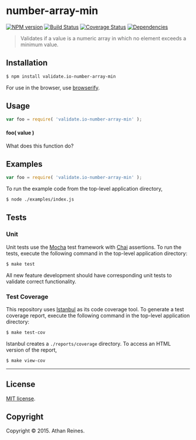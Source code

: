 number-array-min
===
[![NPM version][npm-image]][npm-url] [![Build Status][travis-image]][travis-url] [![Coverage Status][coveralls-image]][coveralls-url] [![Dependencies][dependencies-image]][dependencies-url]

> Validates if a value is a numeric array in which no element exceeds a minimum value.


## Installation

``` bash
$ npm install validate.io-number-array-min
```

For use in the browser, use [browserify](https://github.com/substack/node-browserify).


## Usage

``` javascript
var foo = require( 'validate.io-number-array-min' );
```

#### foo( value )

What does this function do?


## Examples

``` javascript
var foo = require( 'validate.io-number-array-min' );
```

To run the example code from the top-level application directory,

``` bash
$ node ./examples/index.js
```


## Tests

### Unit

Unit tests use the [Mocha](http://mochajs.org) test framework with [Chai](http://chaijs.com) assertions. To run the tests, execute the following command in the top-level application directory:

``` bash
$ make test
```

All new feature development should have corresponding unit tests to validate correct functionality.


### Test Coverage

This repository uses [Istanbul](https://github.com/gotwarlost/istanbul) as its code coverage tool. To generate a test coverage report, execute the following command in the top-level application directory:

``` bash
$ make test-cov
```

Istanbul creates a `./reports/coverage` directory. To access an HTML version of the report,

``` bash
$ make view-cov
```


---
## License

[MIT license](http://opensource.org/licenses/MIT). 


## Copyright

Copyright &copy; 2015. Athan Reines.


[npm-image]: http://img.shields.io/npm/v/validate.io-number-array-min.svg
[npm-url]: https://npmjs.org/package/validate.io-number-array-min

[travis-image]: http://img.shields.io/travis/validate-io/number-array-min/master.svg
[travis-url]: https://travis-ci.org/validate-io/number-array-min

[coveralls-image]: https://img.shields.io/coveralls/validate-io/number-array-min/master.svg
[coveralls-url]: https://coveralls.io/r/validate-io/number-array-min?branch=master

[dependencies-image]: http://img.shields.io/david/validate-io/number-array-min.svg
[dependencies-url]: https://david-dm.org/validate-io/number-array-min

[dev-dependencies-image]: http://img.shields.io/david/dev/validate-io/number-array-min.svg
[dev-dependencies-url]: https://david-dm.org/dev/validate-io/number-array-min

[github-issues-image]: http://img.shields.io/github/issues/validate-io/number-array-min.svg
[github-issues-url]: https://github.com/validate-io/number-array-min/issues
